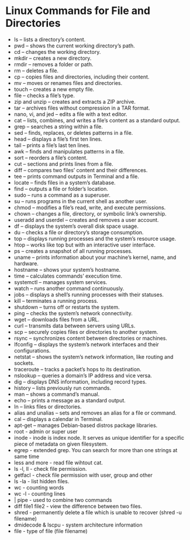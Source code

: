 # Linux Commands for File and Directories
*  ls – lists a directory’s content.
*  pwd – shows the current working directory’s path.
*  cd – changes the working directory.
*  mkdir – creates a new directory.
*  rmdir – removes a folder or path.
*  rm – deletes a file.
*  cp – copies files and directories, including their content.
*  mv – moves or renames files and directories.
*  touch – creates a new empty file.
*  file – checks a file’s type.
*  zip and unzip – creates and extracts a ZIP archive.
*  tar – archives files without compression in a TAR format.
*  nano, vi, and jed – edits a file with a text editor.
*  cat – lists, combines, and writes a file’s content as a standard output.
*  grep – searches a string within a file.
*  sed – finds, replaces, or deletes patterns in a file.
*  head – displays a file’s first ten lines.
*  tail – prints a file’s last ten lines.
*  awk – finds and manipulates patterns in a file.
*  sort – reorders a file’s content.
*  cut – sections and prints lines from a file.
*  diff – compares two files’ content and their differences.
*  tee – prints command outputs in Terminal and a file.
*  locate – finds files in a system’s database.
*  find – outputs a file or folder’s location.
*  sudo – runs a command as a superuser.
*  su – runs programs in the current shell as another user.
*  chmod – modifies a file’s read, write, and execute permissions.
*  chown – changes a file, directory, or symbolic link’s ownership.
*  useradd and userdel – creates and removes a user account.
*  df – displays the system’s overall disk space usage.
*  du – checks a file or directory’s storage consumption.
*  top – displays running processes and the system’s resource usage.
*  htop – works like top but with an interactive user interface.
*  ps – creates a snapshot of all running processes.
*  uname – prints information about your machine’s kernel, name, and hardware.
*  hostname – shows your system’s hostname.
*  time – calculates commands’ execution time.
*  systemctl – manages system services.
*  watch – runs another command continuously.
*  jobs – displays a shell’s running processes with their statuses.
*  kill – terminates a running process.
*  shutdown – turns off or restarts the system.
*  ping – checks the system’s network connectivity.
*  wget – downloads files from a URL.
*  curl – transmits data between servers using URLs.
*  scp – securely copies files or directories to another system.
*  rsync – synchronizes content between directories or machines.
*  Ifconfig – displays the system’s network interfaces and their configurations.
*  netstat – shows the system’s network information, like routing and sockets.
*  traceroute – tracks a packet’s hops to its destination.
*  nslookup – queries a domain’s IP address and vice versa.
*  dig – displays DNS information, including record types.
*  history – lists previously run commands.
*  man – shows a command’s manual.
*  echo – prints a message as a standard output.
*  ln – links files or directories.
*  alias and unalias – sets and removes an alias for a file or command.
*  cal – displays a calendar in Terminal.
*  apt-get – manages Debian-based distros package libraries.
*  root - admin or super user
*  inode - inode is index node. It serves as unique identifier for a specific piece of metadata on given filesystem.
*  egrep - extended grep. You can search for more than one strings at same time
*  less and more - read file wihtout cat.
*  ls -l, ll - check file permission.
*  getfacl - check file permission with user, group and other
*  ls -la - list hidden files.
*  wc - counting words
*  wc -l - counting lines
*  | pipe - used to combine two commands
*  diff file1 file2 - view the difference between two files.
*  shred - permanently delete a file which is unable to recover (shred -u filename)
*  dmidecode & lscpu - system architecture information
*  file - type of file  (file filename)




  
